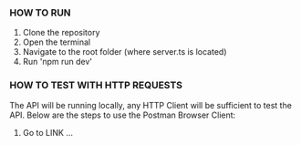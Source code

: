 ### HOW TO RUN ###
1) Clone the repository
2) Open the terminal
3) Navigate to the root folder (where server.ts is located)
4) Run 'npm run dev'

### HOW TO TEST WITH HTTP REQUESTS ###
The API will be running locally, any HTTP Client will be sufficient to test the API. Below are the steps to use the Postman Browser Client:
1) Go to LINK ...
